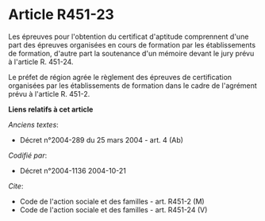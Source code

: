 # Article R451-23

Les épreuves pour l'obtention du certificat d'aptitude comprennent d'une part des épreuves organisées en cours de formation
par les établissements de formation, d'autre part la soutenance d'un mémoire devant le jury prévu à l'article R. 451-24.

Le préfet de région agrée le règlement des épreuves de certification organisées par les établissements de formation dans le
cadre de l'agrément prévu à l'article R. 451-2.

**Liens relatifs à cet article**

_Anciens textes_:

  - Décret n°2004-289 du 25 mars 2004 - art. 4 (Ab)

_Codifié par_:

  - Décret n°2004-1136 2004-10-21

_Cite_:

  - Code de l'action sociale et des familles - art. R451-2 (M)
  - Code de l'action sociale et des familles - art. R451-24 (V)

